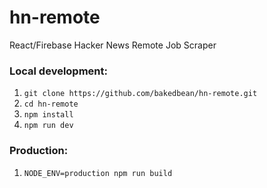 hn-remote
================

React/Firebase Hacker News Remote Job Scraper

### Local development:

1. `git clone https://github.com/bakedbean/hn-remote.git`
2. `cd hn-remote`
3. `npm install`
4. `npm run dev`

### Production:

1. `NODE_ENV=production npm run build`

